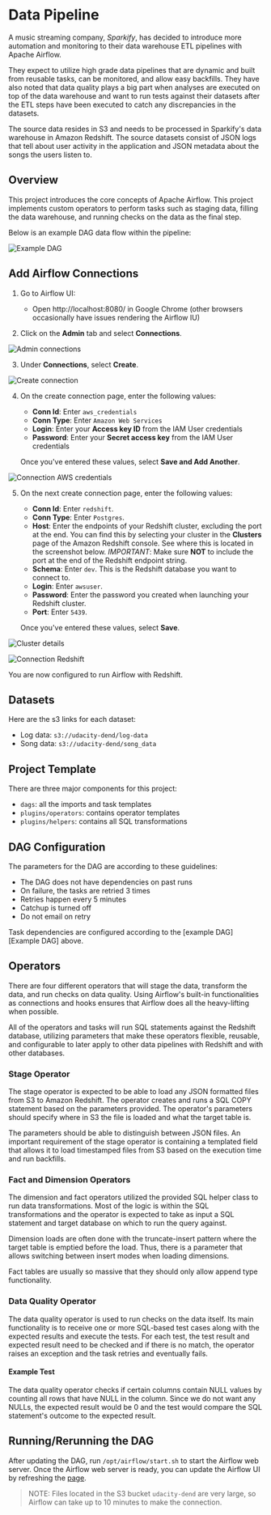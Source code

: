 # Data Pipeline
A music streaming company, *Sparkify*, has decided to introduce more automation and monitoring to their data warehouse ETL pipelines with Apache Airflow.

They expect to utilize high grade data pipelines that are dynamic and built from reusable tasks, can be monitored, and allow easy backfills. They have also noted that data quality plays a big part when analyses are executed on top of the data warehouse and want to run tests against their datasets after the ETL steps have been executed to catch any discrepancies in the datasets.

The source data resides in S3 and needs to be processed in Sparkify's data warehouse in Amazon Redshift. The source datasets consist of JSON logs that tell about user activity in the application and JSON metadata about the songs the users listen to.

## Overview
This project introduces the core concepts of Apache Airflow. This project implements custom operators to perform tasks such as staging data, filling the data warehouse, and running checks on the data as the final step.

Below is an example DAG data flow within the pipeline:

![Example DAG](example-dag.png)

## Add Airflow Connections
1. Go to Airflow UI:
   - Open http://localhost:8080/ in Google Chrome (other browsers occasionally have issues rendering the Airflow IU)

2. Click on the **Admin** tab and select **Connections**.

![Admin connections](images/admin-connections.png)

3. Under **Connections**, select **Create**.

![Create connection](images/create-connection.png)

4. On the create connection page, enter the following values:
   - **Conn Id**: Enter `aws_credentials`
   - **Conn Type**: Enter `Amazon Web Services`
   - **Login**: Enter your **Access key ID** from the IAM User credentials
   - **Password**: Enter your **Secret access key** from the IAM User credentials

   Once you've entered these values, select **Save and Add Another**.

![Connection AWS credentials](images/connection-aws-credentials.png)

5. On the next create connection page, enter the following values:
   - **Conn Id**: Enter `redshift`.
   - **Conn Type**: Enter `Postgres`.
   - **Host**: Enter the endpoints of your Redshift cluster, excluding the port at the end. You can find this by selecting your cluster in the **Clusters** page of the Amazon Redshift console. See where this is located in the screenshot below. *IMPORTANT*: Make sure **NOT** to include the port at the end of the Redshift endpoint string.
   - **Schema**: Enter `dev`. This is the Redshift database you want to connect to.
   - **Login**: Enter `awsuser`.
   - **Password**: Enter the password you created when launching your Redshift cluster.
   - **Port**: Enter `5439`.

   Once you've entered these values, select **Save**.

![Cluster details](images/cluster-details.png)

![Connection Redshift](images/connection-redshift.png)

You are now configured to run Airflow with Redshift.

## Datasets
Here are the s3 links for each dataset:
- Log data: `s3://udacity-dend/log-data`
- Song data: `s3://udacity-dend/song_data`

## Project Template
There are three major components for this project:
- `dags`: all the imports and task templates
- `plugins/operators`: contains operator templates
- `plugins/helpers`: contains all SQL transformations

## DAG Configuration
The parameters for the DAG are according to these guidelines:
- The DAG does not have dependencies on past runs
- On failure, the tasks are retried 3 times
- Retries happen every 5 minutes
- Catchup is turned off
- Do not email on retry

Task dependencies are configured according to the [example DAG][Example DAG] above.

## Operators
There are four different operators that will stage the data, transform the data, and run checks on data quality. Using Airflow's built-in functionalities as connections and hooks ensures that Airflow does all the heavy-lifting when possible.

All of the operators and tasks will run SQL statements against the Redshift database, utilizing parameters that make these operators flexible, reusable, and configurable to later apply to other data pipelines with Redshift and with other databases.

### Stage Operator
The stage operator is expected to be able to load any JSON formatted files from S3 to Amazon Redshift. The operator creates and runs a SQL COPY statement based on the parameters provided. The operator's parameters should specify where in S3 the file is loaded and what the target table is.

The parameters should be able to distinguish between JSON files. An important requirement of the stage operator is containing a templated field that allows it to load timestamped files from S3 based on the execution time and run backfills.

### Fact and Dimension Operators
The dimension and fact operators utilized the provided SQL helper class to run data transformations. Most of the logic is within the SQL transformations and the operator is expected to take as input a SQL statement and target database on which to run the query against.

Dimension loads are often done with the truncate-insert pattern where the target table is emptied before the load. Thus, there is a parameter that allows switching between insert modes when loading dimensions.

Fact tables are usually so massive that they should only allow append type functionality.

### Data Quality Operator
The data quality operator is used to run checks on the data itself. Its main functionality is to receive one or more SQL-based test cases along with the expected results and execute the tests. For each test, the test result and expected result need to be checked and if there is no match, the operator raises an exception and the task retries and eventually fails.

#### Example Test
The data quality operator checks if certain columns contain NULL values by counting all rows that have NULL in the column. Since we do not want any NULLs, the expected result would be 0 and the test would compare the SQL statement's outcome to the expected result.

## Running/Rerunning the DAG
After updating the DAG, run `/opt/airflow/start.sh` to start the Airflow web server. Once the Airflow web server is ready, you can update the Airflow UI by refreshing the [page](http://localhost:8080/).

> NOTE: Files located in the S3 bucket `udacity-dend` are very large, so Airflow can take up to 10 minutes to make the connection.
